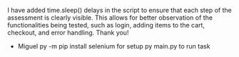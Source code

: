 I have added time.sleep() delays in the script to ensure that each step of the assessment is clearly visible. This allows for better observation of the functionalities being tested, such as login, adding items to the cart, checkout, and error handling. Thank you!

- Miguel
  py -m pip install selenium for setup
  py main.py to run task
